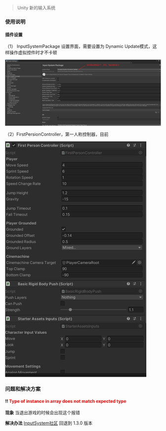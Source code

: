 > Unity 新的输入系统


### 使用说明
#### 插件设置

（1） InputSystemPackage 设置界面，需要设置为 Dynamic Update模式，这样操作虚拟控件时才不卡顿

![1718094580288](image/InputSystemPackage/1718094580288.png)



（2）FirstPersionController，第一人称控制器，目前


![1718094594239](image/InputSystemPackage/1718094594239.png)

### 问题和解决方案

#### :bangbang: <font color=#FF0000>Type of instance in array does not match expected type</font>

 **现象** 
当退出游戏的时候会出现这个报错

 **解决办法** 
[InputSystem社区](https://forum.unity.com/threads/type-of-instance-in-array-does-not-match-expected-type.1320564/)
回退到 1.3.0 版本
